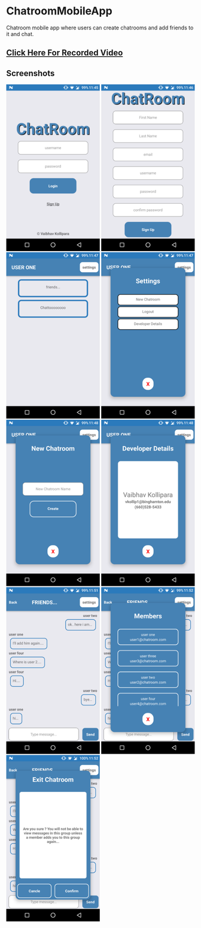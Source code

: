 # ChatroomMobileApp
Chatroom mobile app where users can create chatrooms and add friends to it and chat.

## <a href="https://drive.google.com/file/d/0BxXdQIiqQ21HcjNtb1pSeWNrZU0/view">Click Here For Recorded Video</a>

## Screenshots

<img src="https://github.com/vaibhavkollipara/ChatroomMobileApp/blob/master/Chatroom/Screenshots/device-2017-08-16-234544.png" width="250"/> <img src="https://github.com/vaibhavkollipara/ChatroomMobileApp/blob/master/Chatroom/Screenshots/device-2017-08-16-234641.png" width="250"/> <img src="https://github.com/vaibhavkollipara/ChatroomMobileApp/blob/master/Chatroom/Screenshots/device-2017-08-16-234727.png" width="250"/> <img src="https://github.com/vaibhavkollipara/ChatroomMobileApp/blob/master/Chatroom/Screenshots/device-2017-08-16-234738.png" width="250"/> <img src="https://github.com/vaibhavkollipara/ChatroomMobileApp/blob/master/Chatroom/Screenshots/device-2017-08-16-234755.png" width="250"/> <img src="https://github.com/vaibhavkollipara/ChatroomMobileApp/blob/master/Chatroom/Screenshots/device-2017-08-16-234809.png" width="250"/> <img src="https://github.com/vaibhavkollipara/ChatroomMobileApp/blob/master/Chatroom/Screenshots/device-2017-08-16-235140.png" width="250"/> <img src="https://github.com/vaibhavkollipara/ChatroomMobileApp/blob/master/Chatroom/Screenshots/device-2017-08-16-235157.png" width="250"/> <img src="https://github.com/vaibhavkollipara/ChatroomMobileApp/blob/master/Chatroom/Screenshots/device-2017-08-16-235216.png" width="250"/>
